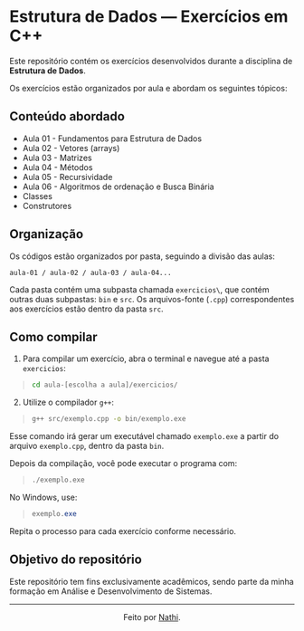 # Estrutura de Dados — Exercícios em C++

Este repositório contém os exercícios desenvolvidos durante a disciplina de **Estrutura de Dados**.

Os exercícios estão organizados por aula e abordam os seguintes tópicos:

## Conteúdo abordado

- Aula 01 - Fundamentos para Estrutura de Dados
- Aula 02 - Vetores (arrays)
- Aula 03 - Matrizes
- Aula 04 - Métodos
- Aula 05 - Recursividade
- Aula 06 - Algoritmos de ordenação e Busca Binária
- Classes
- Construtores

## Organização

Os códigos estão organizados por pasta, seguindo a divisão das aulas:

```text
aula-01 / aula-02 / aula-03 / aula-04...
```

Cada pasta contém uma subpasta chamada `exercicios\`, que contém outras duas subpastas: `bin` e `src`. Os arquivos-fonte (`.cpp`) correspondentes aos exercícios estão dentro da pasta `src`.

## Como compilar

1. Para compilar um exercício, abra o terminal e navegue até a pasta `exercicios`:

>```bash
>cd aula-[escolha a aula]/exercicios/
>```

2. Utilize o compilador `g++`:

>```bash
>g++ src/exemplo.cpp -o bin/exemplo.exe
>```

Esse comando irá gerar um executável chamado `exemplo.exe` a partir do arquivo `exemplo.cpp`, dentro da pasta `bin`.

Depois da compilação, você pode executar o programa com:

>```bash
>./exemplo.exe
>```

No Windows, use:

>```powershell
>exemplo.exe
>```

Repita o processo para cada exercício conforme necessário.

## Objetivo do repositório

Este repositório tem fins exclusivamente acadêmicos, sendo parte da minha formação em Análise e Desenvolvimento de Sistemas.

---

<div align="center">Feito por <a href="https://github.com/nathaliacappellini">Nathi</a>.</div>
